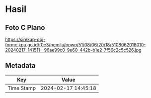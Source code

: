 # Hasil

## Foto C Plano

https://sirekap-obj-formc.kpu.go.id/f0e3/pemilu/ppwp/51/08/06/20/18/5108062018010-20240217-141511--96ae99c0-9e60-442b-b1e2-7f56c2c5c526.jpg


## Metadata

| Key        | Value               |
| ---------- | ------------------- |
| Time Stamp | 2024-02-17 14:45:18 |



